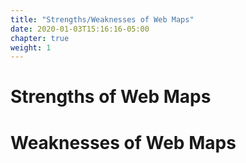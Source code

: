 ```yaml
---
title: "Strengths/Weaknesses of Web Maps"
date: 2020-01-03T15:16:16-05:00
chapter: true
weight: 1
---
```


# Strengths of Web Maps

# Weaknesses of Web Maps
